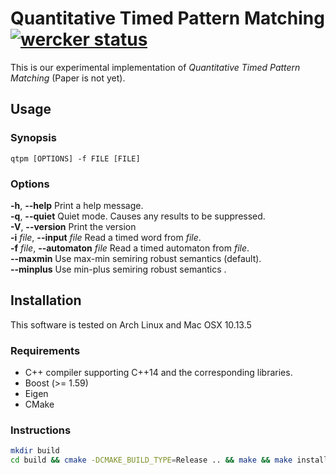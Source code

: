 # Quantitative Timed Pattern Matching [![wercker status](https://app.wercker.com/status/f1121fad1e4e172db519adf0da6d07f4/s/master "wercker status")](https://app.wercker.com/project/byKey/f1121fad1e4e172db519adf0da6d07f4)

This is our experimental implementation of *Quantitative Timed Pattern Matching* (Paper is not yet).

Usage
-----

### Synopsis

    qtpm [OPTIONS] -f FILE [FILE]

### Options

**-h**, **--help** Print a help message. <br />
**-q**, **--quiet** Quiet mode. Causes any results to be suppressed. <br />
**-V**, **--version** Print the version <br />
**-i** *file*, **--input** *file* Read a timed word from *file*. <br />
**-f** *file*, **--automaton** *file* Read a timed automaton from *file*. <br />
**--maxmin**  Use max-min semiring robust semantics (default). <br />
**--minplus**  Use min-plus semiring robust semantics . <br />

Installation
------------

This software is tested on Arch Linux and Mac OSX 10.13.5

### Requirements

* C++ compiler supporting C++14 and the corresponding libraries.
* Boost (>= 1.59)
* Eigen
* CMake

### Instructions

```sh
mkdir build
cd build && cmake -DCMAKE_BUILD_TYPE=Release .. && make && make install
```
